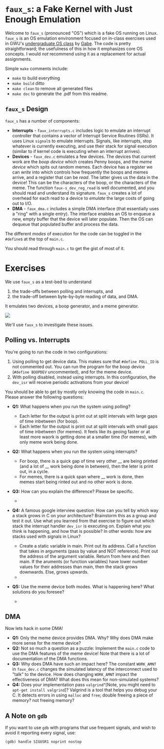# `faux_s`: a Fake Kernel with Just Enough Emulation

Welcome to `faux_s` (pronounced "OS") which is a fake OS running on Linux.
`faux_s` is an OS emulation environment focused on in-class exercises used in GWU's [undergraduate OS class](https://www2.seas.gwu.edu/~gparmer/classes/2020-08-01-Operating-Systems.html) by [Gabe](https://www2.seas.gwu.edu/~gparmer/).
The code is pretty straightforward; the usefulness of this in how it emphasizes core OS concepts.
I would *not* recommend using it as a replacement for actual assignments.

Simple `make` comments include:

- `make` to build everything
- `make build` ditto
- `make clean` to remove all generated files
- `make doc` to generate the .pdf from this readme.

## `faux_s` Design

`faux_s` has a number of components:

- **Interrupts** - `faux_interrupts.c` includes logic to emulate an interrupt controller that contains a vector of Interrupt Service Routines (ISRs).
    It uses Linux `signal`s to emulate interrupts.
	Signals, like interrupts, stop whatever is currently executing, and use their stack for signal execution (similar to if kernel code is executing when an interrupt arrives).
- **Devices** - `faux_dev.c` emulates a few devices.
	The devices that current work are the *boop device* which creates Penny boops, and the *meme device* which spits out random memes.
	Each device has a register we can *write* into which controls how frequently the boops and memes arrive, and a register that can be *read*.
	The latter gives us the data in the device!
	This can be the characters of the boop, or the characters of the meme.
	The function `faux-s_dev_reg_read` is well documented, and you should read and understand its signature.
	`faux_s` creates a lot of overhead for each read to a device to *emulate* the large costs of going out to I/O.
- **DMA** - `faux_dma.c` includes a simple DMA interface (that essentially uses a "ring" with a single entry).
	The interface enables an OS to enqueue a new, empty buffer that the device will later populate.
	Then the OS can dequeue that populated buffer and process the data.

The different *modes* of execution for the code can be toggled in the `#define`s at the top of `main.c`.

You should read through `main.c` to get the gist of most of it.

# Exercises

We use `faux_s` as a test-bed to understand

1. the trade-offs between polling and interrupts, and
2. the trade-off between byte-by-byte reading of data, and DMA.

It emulates two devices, a boop generator, and a meme generator.

![](./boop.png)

We'll use `faux_s` to investigate these issues.

## Polling vs. Interrupts

You're going to run the code in two configurations:

1. Using polling to get device data.
	This makes sure that `#define POLL_IO` is not commented out.
	You can run the program for the boop device (`#define BOOPDEV` uncommented), and for the meme device.
2. With polling disabled, instead using interrupts.
	In this configuration, the `dev_isr` will receive periodic activations from your device!

You should be able to get by mostly only knowing the code in `main.c`.
Please answer the following questions:

- **Q1:** What happens when you run the system using polling?
	- Each letter for the output is print out at split intervals with large gaps of time inbetween (for boop). 
	- Each letter for the output is print out at split intervals with small gaps of time inbetween (for memes). It feels like its geoing faster or at least more waork is getting done at a smaller time (for memes), with only meme work being done. 
- **Q2:** What happens when you run the system using interrupts?
	- For boop, there is a quick gap of time very other __ are being printed (and a lot of __ work being done in between), then the leter is print out, in a cycle. 
	- For memes, there is a quick span where __ work is done, then memes start being rinted out and no other work is done. 
- **Q3:** How can you explain the difference?
	Please be specific.

	- 
- **Q4:** A famous google interview question: How can you tell by which way a stack grows in C on your architecture?
	Brainstorm this as a group and test it out.
	Use what you learned from that exercise to figure out which stack the interrupt handler `dev_isr` is executing on.
	Explain what you think is happening, and how that is possible?
	In other words: how are stacks used with signals in Linux?

	- Create a static variable in main. Print out its address. Call a function that takes in arguments (pass by value and NOT reference). Print out the address of the argument variable. Return from here and then main. If the aruments (or function variables) have lower number values for their addresses than main, then the stack grows downwards. Else, grows upwards. 
	- 
- **Q5:** Use the meme device both modes.
	What is happening here?
	What solutions do you foresee?

	- 

## DMA

Now lets hack in some DMA!

- **Q1:** Only the meme device provides DMA.
	Why?
	Why does DMA make more sense for the meme device?
- **Q2:** Not so much a question as a puzzle:
	Implement the `main.c` code to use the DMA features of the meme device!
	Note that there is a lot of documentation of the DMA functions.
- **Q3:** Why does DMA have such an impact here?
	The constant `WORK_AMNT` in `faux_dev.c` changes the simulated latency of the interconnect used to "talk" to the device.
	How does changing `WORK_AMNT` impact the effectiveness of DMA?
	What does this mean for non-simulated systems?
- **Q4:** Does your implementation pass `valgrind`^[Note, you might need to `apt-get install valgrind`]?
	Valgrind is a tool that helps you debug your C.
	It detects errors in using `malloc` and `free`; double freeing a piece of memory? not freeing memory?

## A Note on `gdb`

If you want to use `gdb` with programs that use frequent signals, and wish to avoid it reporting every signal, use:

```
(gdb) handle SIGUSR1 noprint nostop
```
